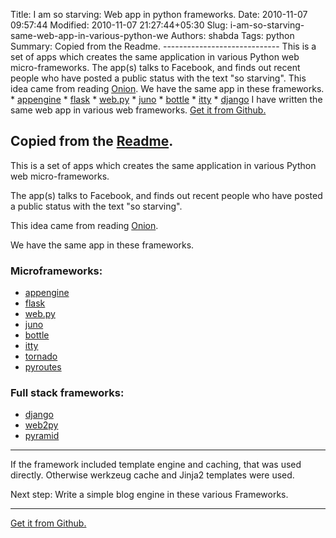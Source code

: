 Title: I am so starving: Web app in python frameworks.
Date: 2010-11-07 09:57:44
Modified: 2010-11-07 21:27:44+05:30
Slug: i-am-so-starving-same-web-app-in-various-python-we
Authors: shabda
Tags: python
Summary: Copied from the Readme. ----------------------------- This is a set of apps which creates the same application in various Python web micro-frameworks. The app(s) talks to Facebook, and finds out recent people who have posted a public status with the text "so starving". This idea came from reading [Onion](http://www.theonion.com/articles/i-am-so-starving-vs-i-am-so-starving,11541/). We have the same app in these frameworks. * [appengine](http://code.google.com/appengine/) * [flask](http://flask.pocoo.org/) * [web.py](http://webpy.org/) * [juno](https://github.com/breily/juno) * [bottle](http://bottle.paws.de/docs/dev/index.html) * [itty](http://toastdriven.com/fresh/itty-sinatra-inspired-micro-framework/) * [django](http://djangoproject.com/)
I have written the same web app in various web frameworks. [Get it from Github.](https://github.com/agiliq/so-starving)

Copied from the [Readme](https://github.com/agiliq/so-starving/blob/master/README.md).
-----------------------------

This is a set of apps which creates the same application in various
Python web micro-frameworks.

The app(s) talks to Facebook, and finds out recent people
who have posted a public status with the text "so starving".

This idea came from reading [Onion](http://www.theonion.com/articles/i-am-so-starving-vs-i-am-so-starving,11541/).

We have the same app in these frameworks.  

### Microframeworks:

* [appengine](http://code.google.com/appengine/)
* [flask](http://flask.pocoo.org/)
* [web.py](http://webpy.org/)
* [juno](https://github.com/breily/juno)
* [bottle](http://bottle.paws.de/docs/dev/index.html)
* [itty](http://toastdriven.com/fresh/itty-sinatra-inspired-micro-framework/)
* [tornado](http://www.tornadoweb.org/)
* [pyroutes](http://www.pyroutes.com/)

### Full stack frameworks:

* [django](http://djangoproject.com/)
* [web2py](http://web2py.com/)
* [pyramid](http://docs.pylonshq.com/faq/pyramid.html)


------------------------

If the framework included template engine and caching, that was used directly.
Otherwise werkzeug cache and Jinja2 templates were used.

Next step: Write a simple blog engine in these various Frameworks.

---------

[Get it from Github.](https://github.com/agiliq/so-starving)

